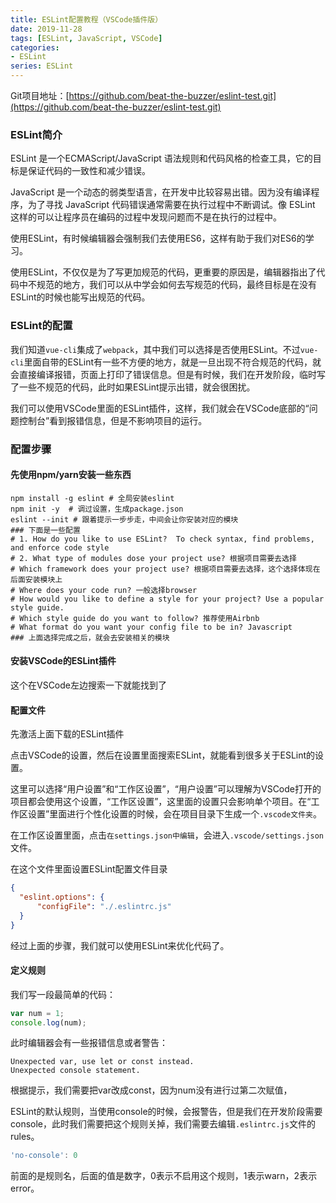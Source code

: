 ```yaml
---
title: ESLint配置教程（VSCode插件版）
date: 2019-11-28
tags: [ESLint, JavaScript, VSCode]
categories: 
- ESLint
series: ESLint
---
```


Git项目地址：[https://github.com/beat-the-buzzer/eslint-test.git](https://github.com/beat-the-buzzer/eslint-test.git)

### ESLint简介

ESLint 是一个ECMAScript/JavaScript 语法规则和代码风格的检查工具，它的目标是保证代码的一致性和减少错误。

JavaScript 是一个动态的弱类型语言，在开发中比较容易出错。因为没有编译程序，为了寻找 JavaScript 代码错误通常需要在执行过程中不断调试。像 ESLint 这样的可以让程序员在编码的过程中发现问题而不是在执行的过程中。

使用ESLint，有时候编辑器会强制我们去使用ES6，这样有助于我们对ES6的学习。

使用ESLint，不仅仅是为了写更加规范的代码，更重要的原因是，编辑器指出了代码中不规范的地方，我们可以从中学会如何去写规范的代码，最终目标是在没有ESLint的时候也能写出规范的代码。

### ESLint的配置

我们知道`vue-cli`集成了`webpack`，其中我们可以选择是否使用ESLint。不过`vue-cli`里面自带的ESLint有一些不方便的地方，就是一旦出现不符合规范的代码，就会直接编译报错，页面上打印了错误信息。但是有时候，我们在开发阶段，临时写了一些不规范的代码，此时如果ESLint提示出错，就会很困扰。

我们可以使用VSCode里面的ESLint插件，这样，我们就会在VSCode底部的“问题控制台”看到报错信息，但是不影响项目的运行。

### 配置步骤

#### 先使用npm/yarn安装一些东西

```shell
npm install -g eslint # 全局安装eslint
npm init -y  # 调过设置，生成package.json
eslint --init # 跟着提示一步步走，中间会让你安装对应的模块
### 下面是一些配置
# 1. How do you like to use ESLint?  To check syntax, find problems, and enforce code style
# 2. What type of modules dose your project use? 根据项目需要去选择
# Which framework does your project use? 根据项目需要去选择，这个选择体现在后面安装模块上
# Where does your code run? 一般选择browser
# How would you like to define a style for your project? Use a popular style guide.
# Which style guide do you want to follow? 推荐使用Airbnb
# What format do you want your config file to be in? Javascript
### 上面选择完成之后，就会去安装相关的模块
```

#### 安装VSCode的ESLint插件

这个在VSCode左边搜索一下就能找到了

#### 配置文件

先激活上面下载的ESLint插件

点击VSCode的设置，然后在设置里面搜索ESLint，就能看到很多关于ESLint的设置。

这里可以选择“用户设置”和“工作区设置”，“用户设置”可以理解为VSCode打开的项目都会使用这个设置，“工作区设置”，这里面的设置只会影响单个项目。在“工作区设置”里面进行个性化设置的时候，会在项目目录下生成一个`.vscode文件夹`。

在工作区设置里面，点击`在settings.json中编辑`，会进入`.vscode/settings.json`文件。

在这个文件里面设置ESLint配置文件目录

```json
{
  "eslint.options": {
      "configFile": "./.eslintrc.js"
  }
}
```

经过上面的步骤，我们就可以使用ESLint来优化代码了。

#### 定义规则

我们写一段最简单的代码：

```js
var num = 1;
console.log(num);
```

此时编辑器会有一些报错信息或者警告：

```
Unexpected var, use let or const instead.
Unexpected console statement.
```

根据提示，我们需要把var改成const，因为num没有进行过第二次赋值，

ESLint的默认规则，当使用console的时候，会报警告，但是我们在开发阶段需要console，此时我们需要把这个规则关掉，我们需要去编辑`.eslintrc.js`文件的rules。

```js
'no-console': 0
```

前面的是规则名，后面的值是数字，0表示不启用这个规则，1表示warn，2表示error。
